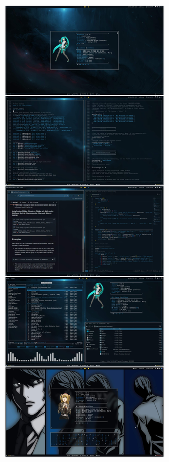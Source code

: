 ![](.github/fastfetch.jpg)
![](.github/terminals.jpg)
![](.github/stuff.jpg)
![](.github/media.jpg)
![](.github/death_note.jpg)
